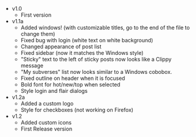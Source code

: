 * v1.0
  * First version
* v1.1a
  * Added windows! (with customizable titles, go to the end of the file to change them)
  * Fixed bug with login (white text on white background)
  * Changed appearance of post list
  * Fixed sidebar (now it matches the Windows style)
  * "Sticky" text to the left of sticky posts now looks like a Clippy message
  * "My subverses" list now looks similar to a Windows cobobox.
  * Fixed outline on header when it is focused
  * Bold font for hot/new/top when selected
  * Style login and flair dialogs
* v1.2a
  * Added a custom logo
  * Style for checkboxes (not working on Firefox)
* v1.2
  * Added custom icons
  * First Release version